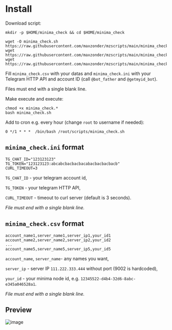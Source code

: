 # Install
Download script:
```
mkdir -p $HOME/minima_check && cd $HOME/minima_check

wget -O minima_check.sh https://raw.githubusercontent.com/maxzonder/mzscripts/main/minima_check/minima_check.sh
wget https://raw.githubusercontent.com/maxzonder/mzscripts/main/minima_check/minima_check.ini
wget https://raw.githubusercontent.com/maxzonder/mzscripts/main/minima_check/minima_check.csv
```
Fill `minima_check.csv` with your datas and `minima_check.ini` with your Telegram HTTP API and account ID (call `@bot_father` and `@getmyid_bot`).

Files must end with a single blank line.

Make execute and execute:
```
chmod +x minima_check.*
bash minima_check.sh
```

Add to cron e.g. every hour (change `root` to username if needed):
```
0 */1 * * *  /bin/bash /root/scripts/minima_check.sh
```

## `minima_check.ini` format

```
TG_CHAT_ID="123123123"
TG_TOKEN="123123123:abcabcbacbacbacabacbacbacbacb"
CURL_TIMEOUT=3

```

`TG_CHAT_ID` - your telegram account id,

`TG_TOKEN` - your telegram HTTP API,

`CURL_TIMEOUT` - timeout to curl server (default is 3 seconds).

_File must end with a single blank line._

## `minima_check.csv` format

```
account_name1,server_name1,server_ip1,your_id1
account_name2,server_name2,server_ip2,your_id2
...
account_name5,server_name5,server_ip5,your_id5

```

`account_name`, `server_name`- any names you want,

`server_ip` - server IP `111.222.333.444` without port (9002 is hardcoded),

`your_id` - your minima node id, e.g. `12345522-d4b4-32d6-8abc-e345a046528a1`.

_File must end with a single blank line._


## Preview
![image](https://user-images.githubusercontent.com/73627790/180659898-70716ed2-6a89-48da-85e6-e1c9e1c93964.png)


